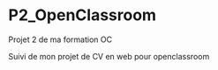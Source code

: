 # P2_OpenClassroom
Projet 2 de ma formation OC

Suivi de mon projet de CV en web pour openclassroom
